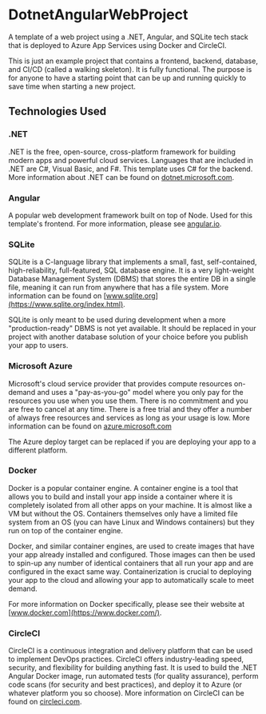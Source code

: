 # DotnetAngularWebProject
A template of a web project using a .NET, Angular, and SQLite tech stack that is deployed to Azure App Services using Docker and CircleCI.

This is just an example project that contains a frontend, backend, database, and CI/CD (called a walking skeleton). It is fully functional. The purpose is for anyone to have a starting point that can be up and running quickly to save time when starting a new project.

## Technologies Used
### .NET
.NET is the free, open-source, cross-platform framework for building modern apps and powerful cloud services. Languages that are included in .NET are C#, Visual Basic, and F#. This template uses C# for the backend. More information about .NET can be found on [dotnet.microsoft.com](https://dotnet.microsoft.com/en-us/).

### Angular
A popular web development framework built on top of Node. Used for this template's frontend. For more information, please see [angular.io](https://angular.io/).

### SQLite
SQLite is a C-language library that implements a small, fast, self-contained, high-reliability, full-featured, SQL database engine. It is a very light-weight Database Management System (DBMS) that stores the entire DB in a single file, meaning it can run from anywhere that has a file system. More information can be found on [www.sqlite.org](https://www.sqlite.org/index.html).

SQLite is only meant to be used during development when a more "production-ready" DBMS is not yet available. It should be replaced in your project with another database solution of your choice before you publish your app to users.

### Microsoft Azure
Microsoft's cloud service provider that provides compute resources on-demand and uses a "pay-as-you-go" model where you only pay for the resources you use when you use them. There is no commitment and you are free to cancel at any time. There is a free trial and they offer a number of always free resources and services as long as your usage is low. More information can be found on [azure.microsoft.com](https://azure.microsoft.com/en-us/)

The Azure deploy target can be replaced if you are deploying your app to a different platform.

### Docker
Docker is a popular container engine. A container engine is a tool that allows you to build and install your app inside a container where it is completely isolated from all other apps on your machine. It is almost like a VM but without the OS. Containers themselves only have a limited file system from an OS (you can have Linux and Windows containers) but they run on top of the container engine.

Docker, and similar container engines, are used to create images that have your app already installed and configured. Those images can then be used to spin-up any number of identical containers that all run your app and are configured in the exact same way. Containerization is crucial to deploying your app to the cloud and allowing your app to automatically scale to meet demand.

For more information on Docker specifically, please see their website at [www.docker.com](https://www.docker.com/).

### CircleCI
CircleCI is a continuous integration and delivery platform that can be used to implement DevOps practices. CircleCI offers industry-leading speed, security, and flexibility for building anything fast. It is used to build the .NET Angular Docker image, run automated tests (for quality assurance), perform code scans (for security and best practices), and deploy it to Azure (or whatever platform you so choose). More information on CircleCI can be found on [circleci.com](https://circleci.com/).
